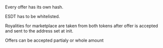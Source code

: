 Every offer has its own hash.

ESDT has to be whitelisted.

Royalities for marketplace are taken from both tokens after offer is accepted and sent to the address set at init.

Offers can be accepted partialy or whole amount
